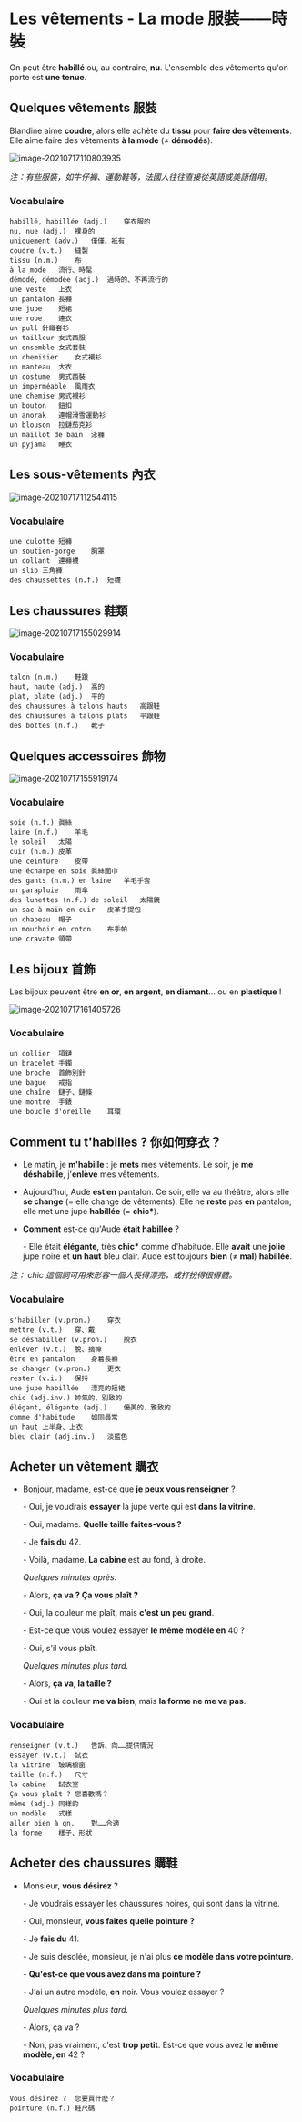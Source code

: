 # Les vêtements - La mode 服裝——時裝

On peut être **habillé** ou, au contraire, **nu**. L'ensemble des vêtements qu'on porte est **une tenue**.

## Quelques vêtements 服裝

Blandine aime **coudre**, alors elle achète du **tissu** pour **faire des vêtements**. Elle aime faire des vêtements **à la mode** (&ne; **démodés**).

![image-20210717110803935](../images/image-20210717110803935.png)

*注：有些服裝，如牛仔褲、運動鞋等，法國人往往直接從英語或美語借用。*

### Vocabulaire

```
habillé, habillée (adj.)	穿衣服的
nu, nue (adj.)	裸身的
uniquement (adv.)	僅僅、衹有
coudre (v.t.)	縫製
tissu (n.m.)	布
à la mode	流行、時髦
démodé, démodée (adj.)	過時的、不再流行的
une veste	上衣
un pantalon	長褲
une jupe	短裙
une robe	連衣 
un pull	針織套衫
un tailleur	女式西服
un ensemble	女式套裝
un chemisier	女式襯衫
un manteau	大衣
un costume	男式西裝
un imperméable	風雨衣
une chemise	男式襯衫
un bouton	鈕扣
un anorak	連帽滑雪運動衫
un blouson	拉鏈茄克衫
un maillot de bain	泳褲
un pyjama	睡衣
```

## Les sous-vêtements 內衣

![image-20210717112544115](../images/image-20210717112544115.png)

### Vocabulaire

```
une culotte	短褲
un soutien-gorge	胸罩
un collant	連褲襪
un slip	三角褲
des chaussettes (n.f.)	短襪
```

## Les chaussures 鞋類

![image-20210717155029914](../images/image-20210717155029914.png)

### Vocabulaire

```
talon (n.m.)	鞋跟
haut, haute (adj.)	高的
plat, plate (adj.)	平的
des chaussures à talons hauts	高跟鞋
des chaussures à talons plats	平跟鞋
des bottes (n.f.)	靴子
```

## Quelques accessoires 飾物

![image-20210717155919174](../images/image-20210717155919174.png)

### Vocabulaire

```
soie (n.f.)	眞絲
laine (n.f.)	羊毛
le soleil	太陽
cuir (n.m.)	皮革
une ceinture	皮帶
une écharpe en soie	眞絲圍巾
des gants (n.m.) en laine	羊毛手套
un parapluie	雨傘
des lunettes (n.f.) de soleil	太陽鏡
un sac à main en cuir	皮革手提包
un chapeau	帽子
un mouchoir en coton	布手帕
une cravate	領帶
```

## Les bijoux 首飾

Les bijoux peuvent être **en or**, **en argent**, **en diamant**... ou en **plastique** !

![image-20210717161405726](../images/image-20210717161405726.png)

### Vocabulaire

```
un collier	項鏈
un bracelet	手鐲
une broche	首飾別針
une bague	戒指
une chaîne	鏈子、鏈條
une montre	手錶
une boucle d'oreille	耳環
```

## Comment tu t'habilles ? 你如何穿衣？

* Le matin, je **m'habille** : je **mets** mes vêtements. Le soir, je **me déshabille**, j'**enlève** mes vêtements.

* Aujourd'hui, Aude **est en** pantalon. Ce soir, elle va au théâtre, alors elle **se change** (= elle change de vêtements). Elle ne **reste** pas **en** pantalon, elle met une jupe **habillée** (= **chic\***).

* **Comment** est-ce qu'Aude **était habillée** ?

    \- Elle était **élégante**, très **chic\*** comme d'habitude. Elle **avait** une **jolie** jupe noire et **un haut** bleu clair. Aude est toujours **bien** (&ne; **mal**) **habillée**.

*注： chic 這個詞可用來形容一個人長得漂亮，或打扮得很得體。*

### Vocabulaire

```
s'habiller (v.pron.)	穿衣
mettre (v.t.)	穿、戴
se déshabiller (v.pron.)	脫衣
enlever (v.t.)	脫、摘掉
être en pantalon	身着長褲
se changer (v.pron.)	更衣
rester (v.i.)	保持
une jupe habillée	漂亮的短裙
chic (adj.inv.)	帥氣的、別致的
élégant, élégante (adj.)	優美的、雅致的
comme d'habitude	如同尋常
un haut	上半身、上衣
bleu clair (adj.inv.)	淡藍色
```

## Acheter un vêtement 購衣

* Bonjour, madame, est-ce que **je peux vous renseigner** ?

    \- Oui, je voudrais **essayer** la jupe verte qui est **dans la vitrine**.

    \- Oui, madame. **Quelle taille faites-vous ?**

    \- Je **fais du** 42.

    \- Voilà, madame. **La cabine** est au fond, à droite.

    *Quelques minutes après.*

    \- Alors, **ça va ? Ça vous plaît ?**

    \- Oui, la couleur me plaît, mais **c'est un peu grand**.

    \- Est-ce que vous voulez essayer **le même modèle en** 40 ?

    \- Oui, s'il vous plaît.

    *Quelques minutes plus tard.*

    \- Alors, **ça va, la taille ?**

    \- Oui et la couleur **me va bien**, mais **la forme ne me va pas**.

### Vocabulaire

```
renseigner (v.t.)	告訴、向……提供情況
essayer (v.t.)	試衣
la vitrine	玻璃櫥窗
taille (n.f.)	尺寸
la cabine	試衣室
Ça vous plaît ?	您喜歡嗎？
même (adj.)	同樣的
un modèle	式樣
aller bien à qn.	對……合適
la forme	樣子、形狀
```

## Acheter des chaussures 購鞋

* Monsieur, **vous désirez** ?

    \- Je voudrais essayer les chaussures noires, qui sont dans la vitrine.

    \- Oui, monsieur, **vous faites quelle pointure ?**

    \- Je **fais du** 41.

    \- Je suis désolée, monsieur, je n'ai plus **ce modèle dans votre pointure**.

    \- **Qu'est-ce que vous avez dans ma pointure ?**

    \- J'ai un autre modèle, **en** noir. Vous voulez essayer ?

    *Quelques minutes plus tard.*

    \- Alors, ça va ?

    \- Non, pas vraiment, c'est **trop petit**. Est-ce que vous avez **le même modèle, en** 42 ?

### Vocabulaire

```
Vous désirez ?	您要買什麽？
pointure (n.f.)	鞋尺碼
```

